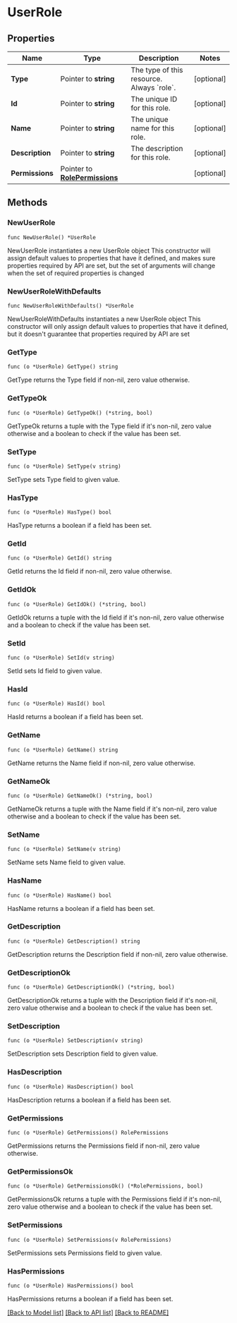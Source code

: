 # UserRole

## Properties

Name | Type | Description | Notes
------------ | ------------- | ------------- | -------------
**Type** | Pointer to **string** | The type of this resource. Always &#x60;role&#x60;. | [optional] 
**Id** | Pointer to **string** | The unique ID for this role. | [optional] 
**Name** | Pointer to **string** | The unique name for this role. | [optional] 
**Description** | Pointer to **string** | The description for this role. | [optional] 
**Permissions** | Pointer to [**RolePermissions**](RolePermissions.md) |  | [optional] 

## Methods

### NewUserRole

`func NewUserRole() *UserRole`

NewUserRole instantiates a new UserRole object
This constructor will assign default values to properties that have it defined,
and makes sure properties required by API are set, but the set of arguments
will change when the set of required properties is changed

### NewUserRoleWithDefaults

`func NewUserRoleWithDefaults() *UserRole`

NewUserRoleWithDefaults instantiates a new UserRole object
This constructor will only assign default values to properties that have it defined,
but it doesn't guarantee that properties required by API are set

### GetType

`func (o *UserRole) GetType() string`

GetType returns the Type field if non-nil, zero value otherwise.

### GetTypeOk

`func (o *UserRole) GetTypeOk() (*string, bool)`

GetTypeOk returns a tuple with the Type field if it's non-nil, zero value otherwise
and a boolean to check if the value has been set.

### SetType

`func (o *UserRole) SetType(v string)`

SetType sets Type field to given value.

### HasType

`func (o *UserRole) HasType() bool`

HasType returns a boolean if a field has been set.

### GetId

`func (o *UserRole) GetId() string`

GetId returns the Id field if non-nil, zero value otherwise.

### GetIdOk

`func (o *UserRole) GetIdOk() (*string, bool)`

GetIdOk returns a tuple with the Id field if it's non-nil, zero value otherwise
and a boolean to check if the value has been set.

### SetId

`func (o *UserRole) SetId(v string)`

SetId sets Id field to given value.

### HasId

`func (o *UserRole) HasId() bool`

HasId returns a boolean if a field has been set.

### GetName

`func (o *UserRole) GetName() string`

GetName returns the Name field if non-nil, zero value otherwise.

### GetNameOk

`func (o *UserRole) GetNameOk() (*string, bool)`

GetNameOk returns a tuple with the Name field if it's non-nil, zero value otherwise
and a boolean to check if the value has been set.

### SetName

`func (o *UserRole) SetName(v string)`

SetName sets Name field to given value.

### HasName

`func (o *UserRole) HasName() bool`

HasName returns a boolean if a field has been set.

### GetDescription

`func (o *UserRole) GetDescription() string`

GetDescription returns the Description field if non-nil, zero value otherwise.

### GetDescriptionOk

`func (o *UserRole) GetDescriptionOk() (*string, bool)`

GetDescriptionOk returns a tuple with the Description field if it's non-nil, zero value otherwise
and a boolean to check if the value has been set.

### SetDescription

`func (o *UserRole) SetDescription(v string)`

SetDescription sets Description field to given value.

### HasDescription

`func (o *UserRole) HasDescription() bool`

HasDescription returns a boolean if a field has been set.

### GetPermissions

`func (o *UserRole) GetPermissions() RolePermissions`

GetPermissions returns the Permissions field if non-nil, zero value otherwise.

### GetPermissionsOk

`func (o *UserRole) GetPermissionsOk() (*RolePermissions, bool)`

GetPermissionsOk returns a tuple with the Permissions field if it's non-nil, zero value otherwise
and a boolean to check if the value has been set.

### SetPermissions

`func (o *UserRole) SetPermissions(v RolePermissions)`

SetPermissions sets Permissions field to given value.

### HasPermissions

`func (o *UserRole) HasPermissions() bool`

HasPermissions returns a boolean if a field has been set.


[[Back to Model list]](../README.md#documentation-for-models) [[Back to API list]](../README.md#documentation-for-api-endpoints) [[Back to README]](../README.md)


